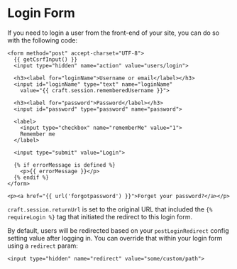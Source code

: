 # Login Form

If you need to login a user from the front-end of your site, you can do so with the following code:

```twig
<form method="post" accept-charset="UTF-8">
  {{ getCsrfInput() }}
  <input type="hidden" name="action" value="users/login">

  <h3><label for="loginName">Username or email</label></h3>
  <input id="loginName" type="text" name="loginName"
    value="{{ craft.session.rememberedUsername }}">

  <h3><label for="password">Password</label></h3>
  <input id="password" type="password" name="password">

  <label>
    <input type="checkbox" name="rememberMe" value="1">
    Remember me
  </label>

  <input type="submit" value="Login">

  {% if errorMessage is defined %}
    <p>{{ errorMessage }}</p>
  {% endif %}
</form>

<p><a href="{{ url('forgotpassword') }}">Forget your password?</a></p>
```

`craft.session.returnUrl` is set to the original URL that included the `{% requireLogin %}` tag that initiated the redirect to this login form.

By default, users will be redirected based on your `postLoginRedirect` config setting value after logging in. You can override that within your login form using a `redirect` param:

```twig
<input type="hidden" name="redirect" value="some/custom/path">
```